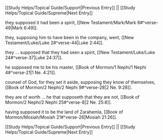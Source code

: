 [[Study Helps/Topical Guide/Support|Previous Entry]]  ||  [[Study Helps/Topical Guide/Supreme|Next Entry]]

 they supposed it had been a spirit, [[New Testament/Mark/Mark 6#^verse-49|Mark 6:49]].

 they, supposing him to have been in the company, went, [[New Testament/Luke/Luke 2#^verse-44|Luke 2:44]].

 they ... supposed that they had seen a spirit, [[New Testament/Luke/Luke 24#^verse-37|Luke 24:37]].

 he supposed me to be his master, [[Book of Mormon/1 Nephi/1 Nephi 4#^verse-21|1 Ne. 4:21]].

 counsel of God, for they set it aside, supposing they know of themselves, [[Book of Mormon/2 Nephi/2 Nephi 9#^verse-28|2 Ne. 9:28]].

 they are of worth ... he that supposeth that they are not, [[Book of Mormon/2 Nephi/2 Nephi 25#^verse-8|2 Ne. 25:8]].

 having supposed it to be the land of Zarahemla, [[Book of Mormon/Mosiah/Mosiah 21#^verse-26|Mosiah 21:26]].

[[Study Helps/Topical Guide/Support|Previous Entry]]  ||  [[Study Helps/Topical Guide/Supreme|Next Entry]]